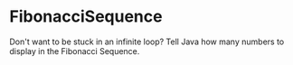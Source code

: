 # FibonacciSequence
Don't want to be stuck in an infinite loop? Tell Java how many numbers to display in the Fibonacci Sequence.
